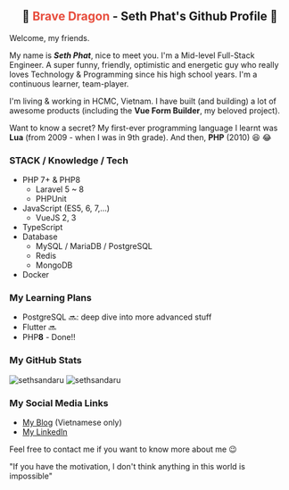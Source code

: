 <h2 align="center">
  🐉 <span style="color:#e74c3c;">Brave Dragon</span> - Seth Phat's Github Profile 👋
</h1>


Welcome, my friends.

My name is _**Seth Phat**_, nice to meet you. I'm a Mid-level Full-Stack Engineer. A super funny, friendly, optimistic and energetic guy who really loves Technology & Programming since his high school years. I'm a continuous learner, team-player.

I'm living & working in HCMC, Vietnam. I have built (and building) a lot of awesome products (including the **Vue Form Builder**, my beloved project).

Want to know a secret? My first-ever programming language I learnt was **Lua** (from 2009 - when I was in 9th grade). And then, **PHP** (2010) 😆 😂

### STACK / Knowledge / Tech
- PHP 7+ & PHP8
  - Laravel 5 ~ 8
  - PHPUnit
- JavaScript (ES5, 6, 7,...)
  - VueJS 2, 3
- TypeScript
- Database
  - MySQL / MariaDB / PostgreSQL
  - Redis
  - MongoDB
- Docker

### My Learning Plans
- PostgreSQL 🔜: deep dive into more advanced stuff
- Flutter 🔜
- PHP**8** - Done!!

### My GitHub Stats

<p align="left">
<img src="https://github-readme-stats.vercel.app/api?username=sethsandaru&show_icons=true&theme=vue-dark&count_private=true" alt="sethsandaru" />
<img src="https://github-readme-stats.vercel.app/api/top-langs/?username=sethsandaru&layout=compact&theme=vue-dark" alt="sethsandaru" /> 
</p>

### My Social Media Links
- [My Blog](https://sethphat.com) (Vietnamese only)
- [My LinkedIn](https://www.linkedin.com/in/sethphat/)

Feel free to contact me if you want to know more about me 😉

"If you have the motivation, I don't think anything in this world is impossible"
